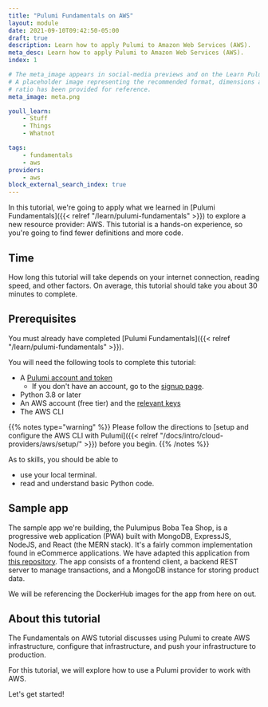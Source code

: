 ```yaml
---
title: "Pulumi Fundamentals on AWS"
layout: module
date: 2021-09-10T09:42:50-05:00
draft: true
description: Learn how to apply Pulumi to Amazon Web Services (AWS).
meta_desc: Learn how to apply Pulumi to Amazon Web Services (AWS).
index: 1

# The meta_image appears in social-media previews and on the Learn Pulumi home page.
# A placeholder image representing the recommended format, dimensions and aspect
# ratio has been provided for reference.
meta_image: meta.png

youll_learn:
    - Stuff
    - Things
    - Whatnot

tags:
    - fundamentals
    - aws
providers:
    - aws
block_external_search_index: true
---
```


In this tutorial, we're going to apply what we learned in
[Pulumi Fundamentals]({{< relref "/learn/pulumi-fundamentals" >}}) to
explore a new resource provider: AWS. This tutorial is a hands-on experience, so
you're going to find fewer definitions and more code.

## Time

How long this tutorial will take depends on your internet connection, reading
speed, and other factors. On average, this tutorial should take you about 30
minutes to complete.

## Prerequisites

You must already have completed [Pulumi
Fundamentals]({{< relref "/learn/pulumi-fundamentals" >}}).

You will need the following tools to complete this tutorial:
- A [Pulumi account and token](http:app.pulumi.com)
  - If you don't have an account, go to the
    [signup page](https://app.pulumi.com/signup).
- Python 3.8 or later
- An AWS account (free tier) and the [relevant keys](https://docs.aws.amazon.com/general/latest/gr/aws-sec-cred-types.html#access-keys-and-secret-access-keys)
- The AWS CLI

{{% notes type="warning" %}}
Please follow the directions to [setup and configure the AWS CLI with
Pulumi]({{< relref "/docs/intro/cloud-providers/aws/setup/" >}}) before you
begin.
{{% /notes %}}

As to skills, you should be able to

- use your local terminal.
- read and understand basic Python code.

## Sample app

The sample app we're building, the Pulumipus Boba Tea Shop, is a progressive web
application (PWA) built with MongoDB, ExpressJS, NodeJS, and React (the MERN
stack). It's a fairly common implementation found in eCommerce applications. We
have adapted this application from
[this repository](https://github.com/shubhambattoo/shopping-cart). The app
consists of a frontend client, a backend REST server to manage transactions, and
a MongoDB instance for storing product data.

We will be referencing the DockerHub images for the app from here on out.

## About this tutorial

The Fundamentals on AWS tutorial discusses using Pulumi to create AWS
infrastructure, configure that infrastructure, and push your infrastructure to
production.

For this tutorial, we will explore how to use a Pulumi provider to work with
AWS.

Let's get started!